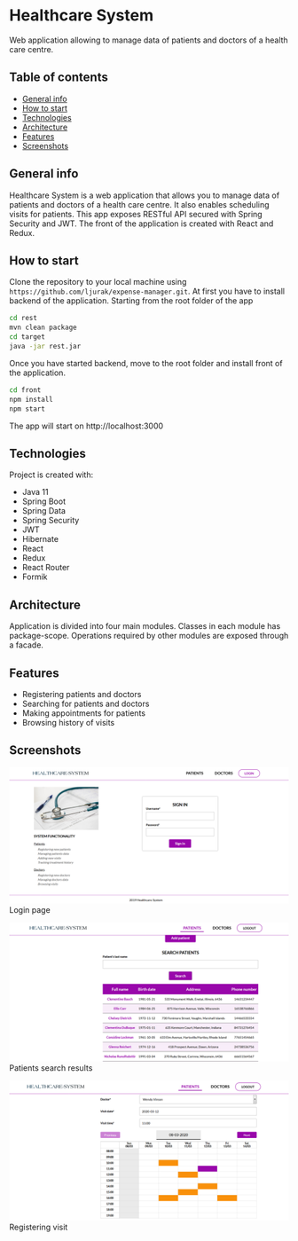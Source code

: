 # Healthcare System

Web application allowing to manage data of patients and doctors of a health care centre.

## Table of contents

* [General info](#general-info)
* [How to start](#how-to-start)
* [Technologies](#technologies)
* [Architecture](#architecture)
* [Features](#features)
* [Screenshots](#screenshots)

## General info

Healthcare System is a web application that allows you to manage data of patients and doctors
of a health care centre. It also enables scheduling visits for patients. This app exposes RESTful API
secured with Spring Security and JWT. The front of the application is created with React and Redux.

## How to start

Clone the repository to your local machine using `https://github.com/ljurak/expense-manager.git`.
At first you have to install backend of the application. Starting from the root folder of the app
```bash
cd rest
mvn clean package
cd target
java -jar rest.jar
```
Once you have started backend, move to the root folder and install front of the application.
```bash
cd front
npm install
npm start
```
The app will start on http://localhost:3000

## Technologies

Project is created with:
* Java 11
* Spring Boot
* Spring Data
* Spring Security
* JWT
* Hibernate
* React
* Redux
* React Router
* Formik

## Architecture

Application is divided into four main modules. Classes in each module has package-scope. Operations
required by other modules are exposed through a facade.

## Features

* Registering patients and doctors
* Searching for patients and doctors
* Making appointments for patients
* Browsing history of visits

## Screenshots

![login page](images/screenshot1.png)
Login page

![search results](images/screenshot2.png)
Patients search results

![visit registering](images/screenshot3.png)
Registering visit